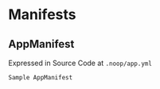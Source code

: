 # Manifests

## AppManifest

Expressed in Source Code at `.noop/app.yml`

```
Sample AppManifest
```
